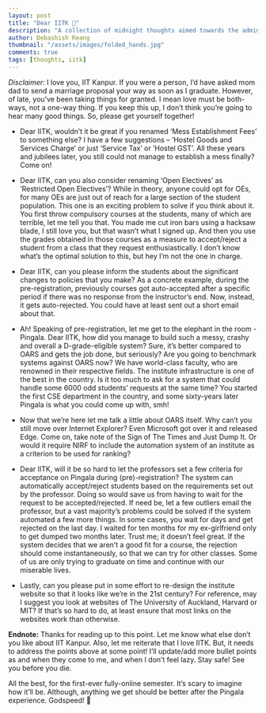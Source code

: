 ```yaml
---
layout: post
title: "Dear IITK 🙏"
description: "A collection of midnight thoughts aimed towards the admins at IIT Kanpur. Please, you can do better!"
author: Debashish Reang
thumbnail: "/assets/images/folded_hands.jpg"
comments: true
tags: [thoughts, iitk]
---
```

*Disclaimer:* I love you, IIT Kanpur. If you were a person, I’d have asked mom dad to send a marriage proposal your way as soon as I graduate. However, of late, you’ve been taking things for granted. I mean love must be both-ways, not a one-way thing. If you keep this up, I don’t think you’re going to hear many good things. So, please get yourself together!

* Dear IITK, wouldn’t it be great if you renamed ‘Mess Establishment Fees’ to something else? I have a few suggestions – ‘Hostel Goods and Services Charge’ or just ‘Service Tax’ or ‘Hostel GST’. All these years and jubilees later, you still could not manage to establish a mess finally? Come on!

* Dear IITK, can you also consider renaming ‘Open Electives’ as ‘Restricted Open Electives’? While in theory, anyone could opt for OEs, for many OEs are just out of reach for a large section of the student population. This one is an exciting problem to solve if you think about it. You first throw compulsory courses at the students, many of which are terrible, let me tell you that. You made me cut iron bars using a hacksaw blade, I still love you, but that wasn’t what I signed up. And then you use the grades obtained in those courses as a measure to accept/reject a student from a class that they request enthusiastically. I don’t know what’s the optimal solution to this, but hey I’m not the one in charge.

* Dear IITK, can you please inform the students about the significant changes to policies that you make? As a concrete example, during the pre-registration, previously courses got auto-accepted after a specific period if there was no response from the instructor’s end. Now, instead, it gets auto-rejected. You could have at least sent out a short email about that.

* Ah! Speaking of pre-registration, let me get to the elephant in the room - Pingala. Dear IITK, how did you manage to build such a messy, crashy and overall a D-grade-eligible system? Sure, it’s better compared to OARS and gets the job done, but seriously? Are you going to benchmark systems against OARS now? We have world-class faculty, who are renowned in their respective fields. The institute infrastructure is one of the best in the country. Is it too much to ask for a system that could handle some 6000 odd students’ requests at the same time? You started the first CSE department in the country, and some sixty-years later Pingala is what you could come up with, smh!

* Now that we’re here let me talk a little about OARS itself. Why can’t you still move over Internet Explorer? Even Microsoft got over it and released Edge. Come on, take note of the Sign of The Times and Just Dump It. Or would it require NIRF to include the automation system of an institute as a criterion to be used for ranking?

* Dear IITK, will it be so hard to let the professors set a few criteria for acceptance on Pingala during (pre)-registration? The system can automatically accept/reject students based on the requirements set out by the professor. Doing so would save us from having to wait for the request to be accepted/rejected. If need be, let a few outliers email the professor, but a vast majority’s problems could be solved if the system automated a few more things. In some cases, you wait for days and get rejected on the last day. I waited for ten months for my ex-girlfriend only to get dumped two months later. Trust me; it doesn’t feel great. If the system decides that we aren’t a good fit for a course, the rejection should come instantaneously, so that we can try for other classes. Some of us are only trying to graduate on time and continue with our miserable lives.

* Lastly, can you please put in some effort to re-design the institute website so that it looks like we’re in the 21st century? For reference, may I suggest you look at websites of The University of Auckland, Harvard or MIT? If that’s so hard to do, at least ensure that most links on the websites work than otherwise.

**Endnote:** Thanks for reading up to this point. Let me know what else don’t you like about IIT Kanpur. Also, let me reiterate that I love IITK. But, it needs to address the points above at some point! I’ll update/add more bullet points as and when they come to me, and when I don’t feel lazy. Stay safe! See you before you die.

All the best, for the first-ever fully-online semester. It’s scary to imagine how it’ll be. Although, anything we get should be better after the Pingala experience. Godspeed! 🙏